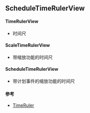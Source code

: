 ## ScheduleTimeRulerView

#### TimeRulerView

+ 时间尺

#### ScaleTimeRulerView

+ 带缩放功能的时间尺

#### ScheduleTimeRulerView

+ 带计划事件的缩放功能的时间尺

#### 参考

+ [TimeRuler](https://github.com/Liberations/TimeRuler)